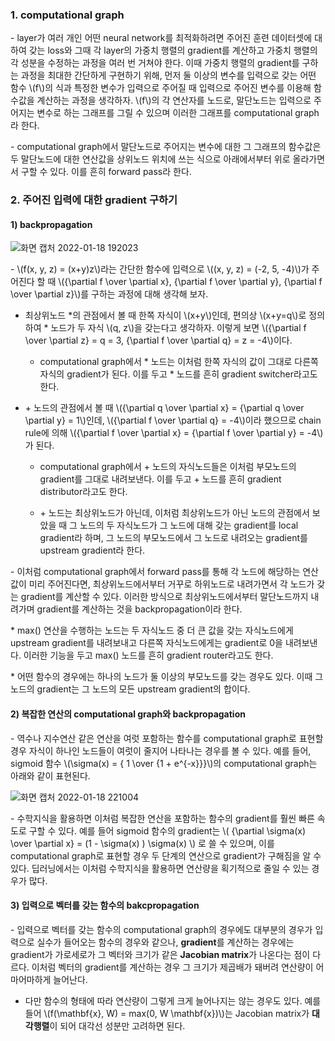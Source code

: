 ### 1. computational graph

\- layer가 여러 개인 어떤 neural network를 최적화하려면 주어진 훈련 데이터셋에 대하여 갖는 loss와 그때 각 layer의 가중치 행렬의 gradient를 계산하고 가중치 행렬의 각 성분을 수정하는 과정을 여러 번 거쳐야 한다. 이때 가중치 행렬의 gradient를 구하는 과정을 최대한 간단하게 구현하기 위해, 먼저 둘 이상의 변수를 입력으로 갖는 어떤 함수 \\(f\\)의 식과 특정한 변수가 입력으로 주어질 때 입력으로 주어진 변수를 이용해 함수값을 계산하는 과정을 생각하자. \\(f\\)의 각 연산자를 노드로, 말단노드는 입력으로 주어지는 변수로 하는 그래프를 그릴 수 있으며 이러한 그래프를 computational graph라 한다.

\- computational graph에서 말단노드로 주어지는 변수에 대한 그 그래프의 함수값은 두 말단노드에 대한 연산값을 상위노드 위치에 쓰는 식으로 아래에서부터 위로 올라가면서 구할 수 있다. 이를 흔히 forward pass라 한다.


### 2. 주어진 입력에 대한 gradient 구하기 

#### 1) backpropagation


![화면 캡처 2022-01-18 192023](https://user-images.githubusercontent.com/69514453/149918638-fb1d9245-c023-41a6-a721-fdbdf9a11143.png)

\- \\(f(x, y, z) = (x+y)z\\)라는 간단한 함수에 입력으로 \\((x, y, z) = (-2, 5, -4)\\)가 주어진다 할 때 \\({\partial f \over \partial x}, {\partial f \over \partial y}, {\partial f \over \partial z}\\)를 구하는 과정에 대해 생각해 보자. 

- 최상위노드 \*의 관점에서 볼 때 한쪽 자식이 \\(x+y\\)인데, 편의상 \\(x+y=q\\)로 정의하여 \* 노드가 두 자식 \\(q, z\\)을 갖는다고 생각하자. 이렇게 보면 \\({\partial f \over \partial z} = q = 3, {\partial f \over \partial q} = z = -4\\)이다. 

  - computational graph에서 \* 노드는 이처럼 한쪽 자식의 값이 그대로 다른쪽 자식의 gradient가 된다. 이를 두고 \* 노드를 흔히 gradient switcher라고도 한다.

- \+ 노드의 관점에서 볼 때 \\({\partial q \over \partial x} = {\partial q \over \partial y} = 1\\)인데, \\({\partial f \over \partial q} = -4\\)이라 했으므로 chain rule에 의해 \\({\partial f \over \partial x} = {\partial f \over \partial y} = -4\\)가 된다. 

  - computational graph에서 + 노드의 자식노드들은 이처럼 부모노드의 gradient를 그대로 내려보낸다. 이를 두고 + 노드를 흔히 gradient distributor라고도 한다.

  - \+ 노드는 최상위노드가 아닌데, 이처럼 최상위노드가 아닌 노드의 관점에서 보았을 때 그 노드의 두 자식노드가 그 노드에 대해 갖는 gradient를 local gradient라 하며, 그 노드의 부모노드에서 그 노드로 내려오는 gradient를 upstream gradient라 한다.

\- 이처럼 computational graph에서 forward pass를 통해 각 노드에 해당하는 연산값이 미리 주어진다면, 최상위노드에서부터 거꾸로 하위노드로 내려가면서 각 노드가 갖는 gradient를 계산할 수 있다. 이러한 방식으로 최상위노드에서부터 말단노드까지 내려가며 gradient를 계산하는 것을 backpropagation이라 한다.

\* max() 연산을 수행하는 노드는 두 자식노드 중 더 큰 값을 갖는 자식노드에게 upstream gradient를 내려보내고 다른쪽 자식노드에게는 gradient로 0을 내려보낸다. 이러한 기능을 두고 max() 노드를 흔히 gradient router라고도 한다.

\* 어떤 함수의 경우에는 하나의 노드가 둘 이상의 부모노드를 갖는 경우도 있다. 이때 그 노드의 gradient는 그 노드의 모든 upstream gradient의 합이다.

#### 2) 복잡한 연산의 computational graph와 backpropagation

\- 역수나 지수연산 같은 연산을 여럿 포함하는 함수를 computational graph로 표현할 경우 자식이 하나인 노드들이 여럿이 줄지어 나타나는 경우를 볼 수 있다. 예를 들어, sigmoid 함수 \\(\sigma(x) = { 1 \over {1 + e^{-x}}}\\)의 computational graph는 아래와 같이 표현된다.

![화면 캡처 2022-01-18 221004](https://user-images.githubusercontent.com/69514453/149943416-97d0c1d9-e3ec-4ab5-8ee9-c16bc0327048.png)

\- 수학지식을 활용하면 이처럼 복잡한 연산을 포함하는 함수의 gradient를 훨씬 빠른 속도로 구할 수 있다. 예를 들어 sigmoid 함수의 gradient는 \\( {\partial \sigma(x) \over \partial x} = (1 - \sigma(x) ) \sigma(x) \\) 로 쓸 수 있으며, 이를 computational graph로 표현할 경우 두 단계의 연산으로 gradient가 구해짐을 알 수 있다. 딥러닝에서는 이처럼 수학지식을 활용하면 연산량을 획기적으로 줄일 수 있는 경우가 많다. 


#### 3) 입력으로 벡터를 갖는 함수의 bakcpropagation

\- 입력으로 벡터를 갖는 함수의 computational graph의 경우에도 대부분의 경우가 입력으로 실수가 들어오는 함수의 경우와 같으나, **gradient**를 계산하는 경우에는 gradient가 가로세로가 그 벡터와 크기가 같은 **Jacobian matrix**가 나온다는 점이 다르다. 이처럼 벡터의 gradient를 계산하는 경우 그 크기가 제곱배가 돼버려 연산량이 어마어마하게 늘어난다.

  - 다만 함수의 형태에 따라 연산량이 그렇게 크게 늘어나지는 않는 경우도 있다. 예를 들어 \\(f(\mathbf{x}, W) = max(0, W \mathbf{x})\\)는 Jacobian matrix가 **대각행렬**이 되어 대각선 성분만 고려하면 된다. 